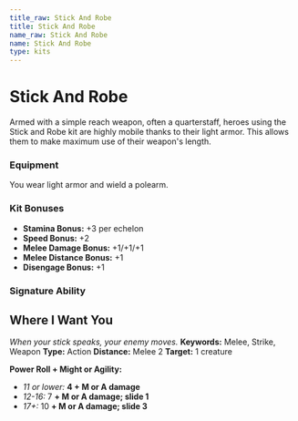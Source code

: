 ```yaml
---
title_raw: Stick And Robe
title: Stick And Robe
name_raw: Stick And Robe
name: Stick And Robe
type: kits
---
```


# Stick And Robe

Armed with a simple reach weapon, often a quarterstaff, heroes using the Stick and Robe kit are highly mobile thanks to their light armor. This allows them to make maximum use of their weapon's length.

### Equipment

You wear light armor and wield a polearm.

### Kit Bonuses

- **Stamina Bonus:** +3 per echelon
- **Speed Bonus:** +2
- **Melee Damage Bonus:** +1/+1/+1
- **Melee Distance Bonus:** +1
- **Disengage Bonus:** +1

### Signature Ability

## Where I Want You

*When your stick speaks, your enemy moves.* **Keywords:** Melee, Strike, Weapon **Type:** Action **Distance:** Melee 2 **Target:** 1 creature

**Power Roll + Might or Agility:**

- *11 or lower:* **4 + M or A damage**
- *12-16:* 7 **+ M or A damage; slide 1**
- *17+:* 10 **+ M or A damage; slide 3**
